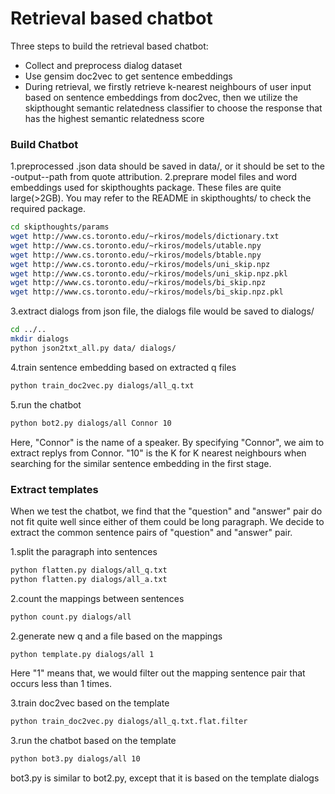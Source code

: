 # Retrieval based chatbot

Three steps to build the retrieval based chatbot:

  - Collect and preprocess dialog dataset
  - Use gensim doc2vec to get sentence embeddings
  - During retrieval, we firstly retrieve k-nearest neighbours of user input based on sentence embeddings from doc2vec, then we utilize the skipthought semantic relatedness classifier to choose the response that has the highest semantic relatedness score

### Build Chatbot
1.preprocessed .json data should be saved in data/, or it should be set to the -output--path from quote attribution.
2.preprare model files and word embeddings used for skipthoughts package. These files are quite large(>2GB). You may refer to the README in skipthoughts/ to check the required package.
```sh
cd skipthoughts/params
wget http://www.cs.toronto.edu/~rkiros/models/dictionary.txt
wget http://www.cs.toronto.edu/~rkiros/models/utable.npy
wget http://www.cs.toronto.edu/~rkiros/models/btable.npy
wget http://www.cs.toronto.edu/~rkiros/models/uni_skip.npz
wget http://www.cs.toronto.edu/~rkiros/models/uni_skip.npz.pkl
wget http://www.cs.toronto.edu/~rkiros/models/bi_skip.npz
wget http://www.cs.toronto.edu/~rkiros/models/bi_skip.npz.pkl
```

3.extract dialogs from json file, the dialogs file would be saved to dialogs/
```sh
cd ../..
mkdir dialogs
python json2txt_all.py data/ dialogs/
```
4.train sentence embedding based on extracted q files
```sh
python train_doc2vec.py dialogs/all_q.txt
```
5.run the chatbot
```sh
python bot2.py dialogs/all Connor 10
 ```
Here, "Connor" is the name of a speaker. By specifying "Connor", we aim to extract replys from Connor. 
"10" is the K for K nearest neighbours when searching for the similar sentence embedding in the first stage. 


### Extract templates
When we test the chatbot, we find that the "question" and "answer" pair do not fit quite well since either of them could be long paragraph. We decide to extract the common sentence pairs of "question" and "answer" pair.

1.split the paragraph into sentences
```sh
python flatten.py dialogs/all_q.txt
python flatten.py dialogs/all_a.txt
```
2.count the mappings between sentences
```sh
python count.py dialogs/all
```

2.generate new q and a file based on the mappings
```sh
python template.py dialogs/all 1
```
Here "1" means that, we would filter out the mapping sentence pair that occurs less than 1 times.

3.train doc2vec based on the template
```sh
python train_doc2vec.py dialogs/all_q.txt.flat.filter
```
3.run the chatbot based on the template
```sh
python bot3.py dialogs/all 10
```
bot3.py is similar to bot2.py, except that it is based on the template dialogs













